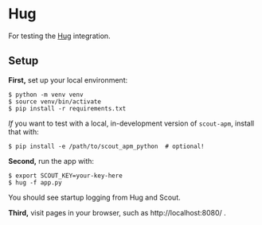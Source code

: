 Hug
===

For testing the [Hug](https://www.hug.rest/) integration.

Setup
-----

**First,** set up your local environment:

```
$ python -m venv venv
$ source venv/bin/activate
$ pip install -r requirements.txt
```

*If* you want to test with a local, in-development version of `scout-apm`,
install that with:

```
$ pip install -e /path/to/scout_apm_python  # optional!
```

**Second,** run the app with:

```
$ export SCOUT_KEY=your-key-here
$ hug -f app.py
```

You should see startup logging from Hug and Scout.

**Third,** visit pages in your browser, such as http://localhost:8080/ .
